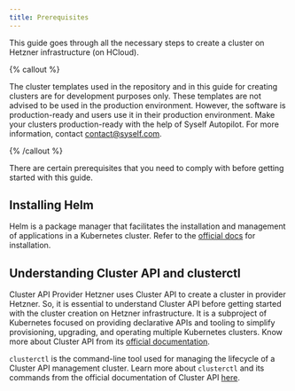 ```yaml
---
title: Prerequisites
---
```


This guide goes through all the necessary steps to create a cluster on Hetzner infrastructure (on HCloud).

{% callout %}

The cluster templates used in the repository and in this guide for creating clusters are for development purposes only. These templates are not advised to be used in the production environment. However, the software is production-ready and users use it in their production environment. Make your clusters production-ready with the help of Syself Autopilot. For more information, contact <contact@syself.com>.

{% /callout %}

There are certain prerequisites that you need to comply with before getting started with this guide.

## Installing Helm

Helm is a package manager that facilitates the installation and management of applications in a Kubernetes cluster. Refer to the [official docs](https://helm.sh/docs/intro/install/) for installation.

## Understanding Cluster API and clusterctl

Cluster API Provider Hetzner uses Cluster API to create a cluster in provider Hetzner. So, it is essential to understand Cluster API before getting started with the cluster creation on Hetzner infrastructure. It is a subproject of Kubernetes focused on providing declarative APIs and tooling to simplify provisioning, upgrading, and operating multiple Kubernetes clusters. Know more about Cluster API from its [official documentation](https://cluster-api.sigs.k8s.io/introduction).

`clusterctl` is the command-line tool used for managing the lifecycle of a Cluster API management cluster. Learn more about `clusterctl` and its commands from the official documentation of Cluster API [here](https://cluster-api.sigs.k8s.io/clusterctl/overview).
